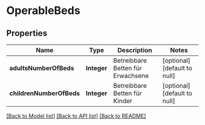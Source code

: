 # OperableBeds
## Properties

| Name | Type | Description | Notes |
|------------ | ------------- | ------------- | -------------|
| **adultsNumberOfBeds** | **Integer** | Betreibbare Betten für Erwachsene | [optional] [default to null] |
| **childrenNumberOfBeds** | **Integer** | Betreibbare Betten für Kinder | [optional] [default to null] |

[[Back to Model list]](../README.md#documentation-for-models) [[Back to API list]](../README.md#documentation-for-api-endpoints) [[Back to README]](../README.md)

